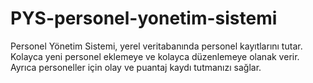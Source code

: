 # PYS-personel-yonetim-sistemi
Personel Yönetim Sistemi, yerel veritabanında personel kayıtlarını tutar. Kolayca yeni personel eklemeye ve kolayca düzenlemeye olanak verir. Ayrıca personeller için olay ve puantaj kaydı tutmanızı sağlar.
